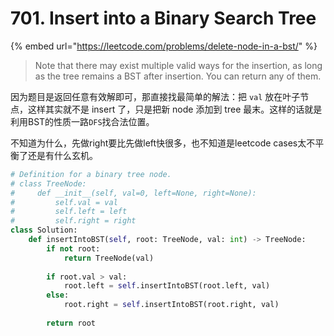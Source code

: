 # 701. Insert into a Binary Search Tree

{% embed url="https://leetcode.com/problems/delete-node-in-a-bst/" %}

> Note that there may exist multiple valid ways for the insertion, as long as the tree remains a BST after insertion. You can return any of them.

因为题目是返回任意有效解即可，那直接找最简单的解法：把 `val` 放在叶子节点，这样其实就不是 insert 了，只是把新 node 添加到 tree 最末。这样的话就是利用BST的性质一路`DFS`找合法位置。

不知道为什么，先做right要比先做left快很多，也不知道是leetcode cases太不平衡了还是有什么玄机。

```python
# Definition for a binary tree node.
# class TreeNode:
#     def __init__(self, val=0, left=None, right=None):
#         self.val = val
#         self.left = left
#         self.right = right
class Solution:
    def insertIntoBST(self, root: TreeNode, val: int) -> TreeNode:
        if not root:
            return TreeNode(val)
        
        if root.val > val:
            root.left = self.insertIntoBST(root.left, val)
        else:
            root.right = self.insertIntoBST(root.right, val)
        
        return root
```

